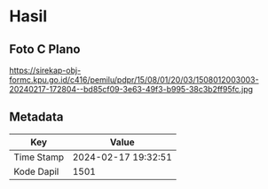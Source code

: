 # Hasil

## Foto C Plano

https://sirekap-obj-formc.kpu.go.id/c416/pemilu/pdpr/15/08/01/20/03/1508012003003-20240217-172804--bd85cf09-3e63-49f3-b995-38c3b2ff95fc.jpg


## Metadata

| Key        | Value               |
| ---------- | ------------------- |
| Time Stamp | 2024-02-17 19:32:51 |
| Kode Dapil | 1501                |




